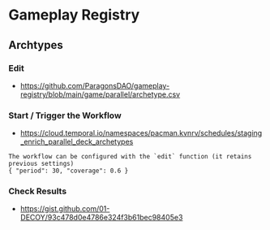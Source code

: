 # Gameplay Registry


## Archtypes

### Edit
-  https://github.com/ParagonsDAO/gameplay-registry/blob/main/game/parallel/archetype.csv

### Start / Trigger the Workflow
- https://cloud.temporal.io/namespaces/pacman.kvnrv/schedules/staging_enrich_parallel_deck_archetypes

```
The workflow can be configured with the `edit` function (it retains previous settings)
{ "period": 30, "coverage": 0.6 }
```


### Check Results
- https://gist.github.com/01-DECOY/93c478d0e4786e324f3b61bec98405e3
